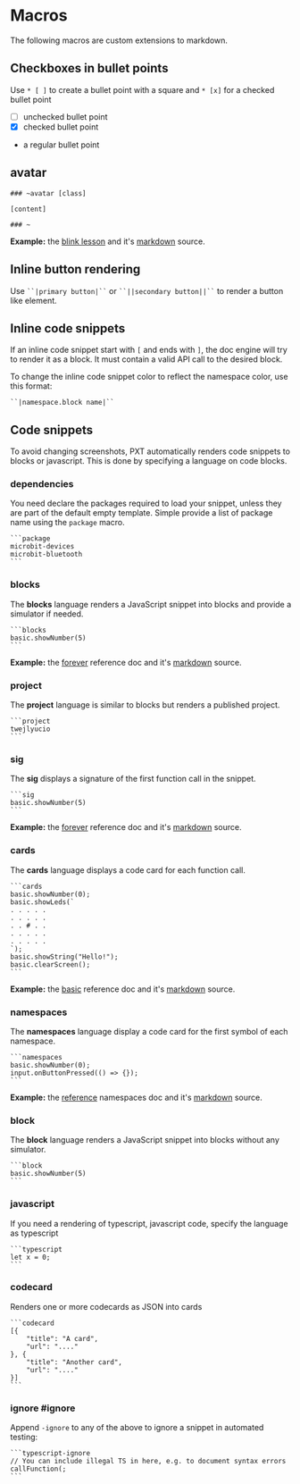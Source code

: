 # Macros

The following macros are custom extensions to markdown.

## Checkboxes in bullet points

Use ``* [ ]`` to create a bullet point with a square and ``* [x]`` for a checked bullet point

* [ ] unchecked bullet point
* [x] checked bullet point
* a regular bullet point

## avatar

```
### ~avatar [class]

[content]

### ~
```

**Example:** the [blink lesson](https://makecode.microbit.org/lessons/blink/activity)
and it's [markdown](https://github.com/Microsoft/pxt-microbit/blob/master/docs/lessons/blink/activity.md) source.

## Inline button rendering

Use ``` ``|primary button|`` ``` or ``` ``||secondary button||`` ``` to render a button like element.


## Inline code snippets

If an inline code snippet start with `[` and ends with `]`, the doc engine will try to render it as a block. It must contain a valid API call
to the desired block.

To change the inline code snippet color to reflect the namespace color, use this format:

```
``|namespace.block name|``
```

## Code snippets

To avoid changing screenshots, PXT automatically renders code snippets to blocks or javascript. This is done by specifying a language on code blocks.

### dependencies

You need declare the packages required to load your snippet, unless they are part of the default empty template.
Simple provide a list of package name using the ``package`` macro.

    ```package
    microbit-devices
    microbit-bluetooth
    ```

### blocks

The **blocks** language renders a JavaScript snippet into blocks and provide a simulator if needed.

    ```blocks
    basic.showNumber(5)
    ```

**Example:** the [forever](https://makecode.microbit.org/reference/basic/forever) reference doc
and it's [markdown](https://github.com/Microsoft/pxt-microbit/blob/master/docs/reference/basic/forever.md) source.

### project

The **project** language is similar to blocks but renders a published project.

    ```project
    twejlyucio
    ```

### sig

The **sig** displays a signature of the first function call in the snippet.

    ```sig
    basic.showNumber(5)
    ```

**Example:** the [forever](https://makecode.microbit.org/reference/basic/forever) reference doc
and it's [markdown](https://github.com/Microsoft/pxt-microbit/blob/master/docs/reference/basic/forever.md) source.

### cards

The **cards** language displays a code card for each function call.

    ```cards
    basic.showNumber(0);
    basic.showLeds(`
    . . . . .
    . . . . .
    . . # . .
    . . . . .
    . . . . .
    `);
    basic.showString("Hello!");
    basic.clearScreen();
    ```

**Example:** the [basic](https://makecode.micorbit.org/reference/basic) reference doc
and it's [markdown](https://github.com/Microsoft/pxt-microbit/blob/master/docs/reference/basic.md) source.

### namespaces

The **namespaces** language display a code card for the first symbol of each namespace.

    ```namespaces
    basic.showNumber(0);
    input.onButtonPressed(() => {});
    ```

**Example:** the [reference](https://makecode.microbit.org/reference) namespaces doc
and it's [markdown](https://github.com/Microsoft/pxt-microbit/blob/master/docs/reference.md) source.

### block

The **block** language renders a JavaScript snippet into blocks without any simulator.

    ```block
    basic.showNumber(5)
    ```

### javascript

If you need a rendering of typescript, javascript code, specify the language as typescript

    ```typescript
    let x = 0;
    ```

### codecard

Renders one or more codecards as JSON into cards

    ```codecard
    [{
        "title": "A card",
        "url": "...."
    }, {
        "title": "Another card",
        "url": "...."
    }]
    ```

### ignore #ignore

Append `-ignore` to any of the above to ignore a snippet in automated testing:

    ```typescript-ignore
    // You can include illegal TS in here, e.g. to document syntax errors
    callFunction(;
    ```
